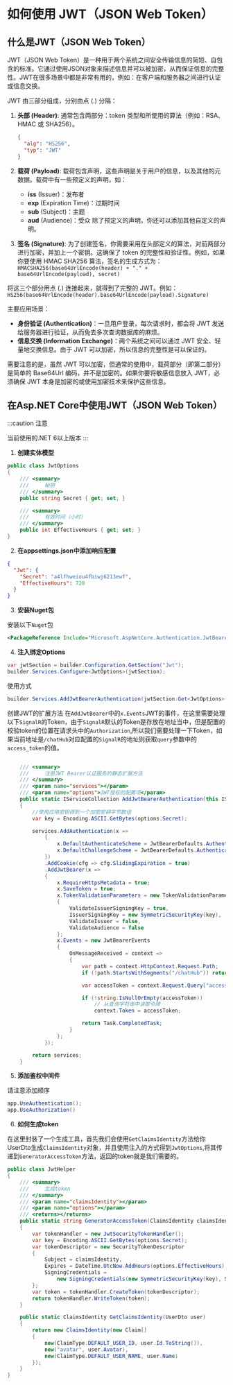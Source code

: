 # 如何使用 JWT（JSON Web Token）

## 什么是JWT（JSON Web Token）

JWT（JSON Web Token）是一种用于两个系统之间安全传输信息的简短、自包含的标准。它通过使用JSON对象来描述信息并可以被加密，从而保证信息的完整性。JWT在很多场景中都是非常有用的，例如：在客户端和服务器之间进行认证或信息交换。

JWT 由三部分组成，分别由点 (.) 分隔：

1. **头部 (Header)**: 通常包含两部分：token 类型和所使用的算法（例如：RSA、HMAC 或 SHA256）。

   ```json
   {
     "alg": "HS256",
     "typ": "JWT"
   }
   ```

2. **载荷 (Payload)**: 载荷包含声明，这些声明是关于用户的信息，以及其他的元数据。载荷中有一些预定义的声明，如：
   - **iss** (Issuer)：发布者
   - **exp** (Expiration Time)：过期时间
   - **sub** (Subject)：主题
   - **aud** (Audience)：受众
   除了预定义的声明，你还可以添加其他自定义的声明。
3. **签名 (Signature)**: 为了创建签名，你需要采用在头部定义的算法，对前两部分进行加密，并加上一个密钥。这确保了 token 的完整性和验证性。例如，如果你要使用 HMAC SHA256 算法，签名的生成方式为：
   ```HMACSHA256(base64UrlEncode(header) + "." + base64UrlEncode(payload), secret)```

将这三个部分用点 (.) 连接起来，就得到了完整的 JWT。例如：
```HS256(base64UrlEncode(header).base64UrlEncode(payload).Signature)```

主要应用场景：

- **身份验证 (Authentication)**：一旦用户登录，每次请求时，都会将 JWT 发送给服务器进行验证，从而免去多次查询数据库的麻烦。
- **信息交换 (Information Exchange)**：两个系统之间可以通过 JWT 安全、轻量地交换信息。由于 JWT 可以加密，所以信息的完整性是可以保证的。

需要注意的是，虽然 JWT 可以加密，但通常的使用中，载荷部分（即第二部分）是简单的 Base64Url 编码，并不是加密的。如果你要将敏感信息放入 JWT，必须确保 JWT 本身是加密的或使用加密技术来保护这些信息。

## 在Asp.NET Core中使用JWT（JSON Web Token）

:::caution 注意

当前使用的.NET 6以上版本
:::

1. **创建实体模型**

```csharp
public class JwtOptions
{
    /// <summary>
    ///     秘钥
    /// </summary>
    public string Secret { get; set; }

    /// <summary>
    ///     有效时间（小时）
    /// </summary>
    public int EffectiveHours { get; set; }
}
```

2. **在appsettings.json中添加响应配置**

```json
{
  "Jwt": {
    "Secret": "a4lfhweiou4fbiwj6213ewf",
    "EffectiveHours": 720
  }
}
```

3. **安装Nuget包**

安装以下`Nuget`包

```xml
<PackageReference Include="Microsoft.AspNetCore.Authentication.JwtBearer" Version="7.0.9" />
```

4. **注入绑定Options**

```csharp
var jwtSection = builder.Configuration.GetSection("Jwt");
builder.Services.Configure<JwtOptions>(jwtSection);
```

使用方式

```csharp
builder.Services.AddJwtBearerAuthentication(jwtSection.Get<JwtOptions>())
```

创建JWT的扩展方法
在`AddJwtBearer`中的`x.Events`JWT的事件，在这里需要处理以下`SignalR`的Token，由于`SignalR`默认的Token是存放在地址当中，但是配置的校验token的位置在请求头中的`Authorization`,所以我们需要处理一下Token，如果当前地址是`/chatHub`对应配置的`SignalR`的地址则获取`query`参数中的`access_token`的值。

```csharp

    /// <summary>
    ///     注册JWT Bearer认证服务的静态扩展方法
    /// </summary>
    /// <param name="services"></param>
    /// <param name="options">JWT授权的配置项</param>
    public static IServiceCollection AddJwtBearerAuthentication(this IServiceCollection services, JwtOptions options)
    {
        //使用应用密钥得到一个加密密钥字节数组
        var key = Encoding.ASCII.GetBytes(options.Secret);

        services.AddAuthentication(x =>
            {
                x.DefaultAuthenticateScheme = JwtBearerDefaults.AuthenticationScheme;
                x.DefaultChallengeScheme = JwtBearerDefaults.AuthenticationScheme;
            })
            .AddCookie(cfg => cfg.SlidingExpiration = true)
            .AddJwtBearer(x =>
            {
                x.RequireHttpsMetadata = true;
                x.SaveToken = true;
                x.TokenValidationParameters = new TokenValidationParameters
                {
                    ValidateIssuerSigningKey = true,
                    IssuerSigningKey = new SymmetricSecurityKey(key),
                    ValidateIssuer = false,
                    ValidateAudience = false
                };
                x.Events = new JwtBearerEvents
                {
                    OnMessageReceived = context =>
                    {
                        var path = context.HttpContext.Request.Path;
                        if (!path.StartsWithSegments("/chatHub")) return Task.CompletedTask;

                        var accessToken = context.Request.Query["access_token"];

                        if (!string.IsNullOrEmpty(accessToken))
                            // 从查询字符串中读取令牌
                            context.Token = accessToken;

                        return Task.CompletedTask;
                    }
                };
            });

        return services;
    }
```

5. **添加鉴权中间件**

请注意添加顺序

```csharp
app.UseAuthentication();
app.UseAuthorization()
```

6. **如何生成token**

在这里封装了一个生成工具，首先我们会使用`GetClaimsIdentity`方法给你UserDto生成`ClaimsIdentity`对象，并且使用注入的方式得到`JwtOptions`,将其传递到`GeneratorAccessToken`方法，返回的token就是我们需要的。

```csharp
public class JwtHelper
{
    /// <summary>
    ///     生成token
    /// </summary>
    /// <param name="claimsIdentity"></param>
    /// <param name="options"></param>
    /// <returns></returns>
    public static string GeneratorAccessToken(ClaimsIdentity claimsIdentity, JwtOptions options)
    {
        var tokenHandler = new JwtSecurityTokenHandler();
        var key = Encoding.ASCII.GetBytes(options.Secret);
        var tokenDescriptor = new SecurityTokenDescriptor
        {
            Subject = claimsIdentity,
            Expires = DateTime.UtcNow.AddHours(options.EffectiveHours),
            SigningCredentials =
                new SigningCredentials(new SymmetricSecurityKey(key), SecurityAlgorithms.HmacSha256Signature)
        };
        var token = tokenHandler.CreateToken(tokenDescriptor);
        return tokenHandler.WriteToken(token);
    }

    public static ClaimsIdentity GetClaimsIdentity(UserDto user)
    {
        return new ClaimsIdentity(new Claim[]
        {
            new(ClaimType.DEFAULT_USER_ID, user.Id.ToString()),
            new("avatar", user.Avatar),
            new(ClaimType.DEFAULT_USER_NAME, user.Name)
        });
    }
}
```
